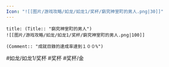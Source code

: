 ```yaml
---
Icon: "![[图片/游戏攻略/如龙/如龙1/奖杯/窮究神室町的男人.png|30]]"
---
```

```ad-common-gold-trophy
title: (Title:: "窮究神室町的男人")
![[图片/游戏攻略/如龙/如龙1/奖杯/窮究神室町的男人.png|100]]

(Comment:: "成就目錄的達成率達到１００%")
```

#如龙/如龙1/奖杯 #奖杯 #奖杯/金
